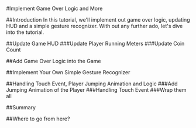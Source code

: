 #Implement Game Over Logic and More

##Introduction
In this tutorial, we'll implement out game over logic, updating HUD and a simple gesture recognizer.
With out any further ado, let's dive into the tutorial.

##Update Game HUD
###Update Player Running Meters
###Update Coin Count

##Add Game Over Logic into the Game

##Implement Your Own Simple Gesture Recognizer

##Handling Touch Event, Player Jumping Animation and Logic
###Add Jumping Animation of the Player
###Handling Touch Event
###Wrap them all

##Summary

##Where to go from here?
